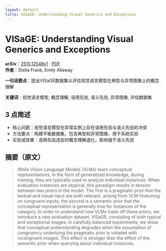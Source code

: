 ```yaml
---
layout: default
title: VISaGE: Understanding Visual Generics and Exceptions
---
```


# VISaGE: Understanding Visual Generics and Exceptions
**arXiv**：[2510.12548v1](https://arxiv.org/abs/2510.12548) · [PDF](https://arxiv.org/pdf/2510.12548.pdf)  
**作者**：Stella Frank, Emily Allaway  

**一句话要点**：提出VISaGE数据集以评估视觉语言模型在典型与异常图像上的概念理解

**关键词**：视觉语言模型, 概念理解, 语用先验, 语义先验, 异常图像, 评估数据集

## 3 点简述
- 核心问题：视觉语言模型在异常实例上存在语用先验与语义先验的冲突
- 方法要点：构建平衡数据集，包含典型和异常图像，用于系统实验
- 实验或效果：语用先验违反时概念理解退化，影响强于语义先验

## 摘要（原文）

> While Vision Language Models (VLMs) learn conceptual representations, in the
> form of generalized knowledge, during training, they are typically used to
> analyze individual instances. When evaluation instances are atypical, this
> paradigm results in tension between two priors in the model. The first is a
> pragmatic prior that the textual and visual input are both relevant, arising
> from VLM finetuning on congruent inputs; the second is a semantic prior that
> the conceptual representation is generally true for instances of the category.
> In order to understand how VLMs trade off these priors, we introduce a new
> evaluation dataset, VISaGE, consisting of both typical and exceptional images.
> In carefully balanced experiments, we show that conceptual understanding
> degrades when the assumption of congruency underlying the pragmatic prior is
> violated with incongruent images. This effect is stronger than the effect of
> the semantic prior when querying about individual instances.

